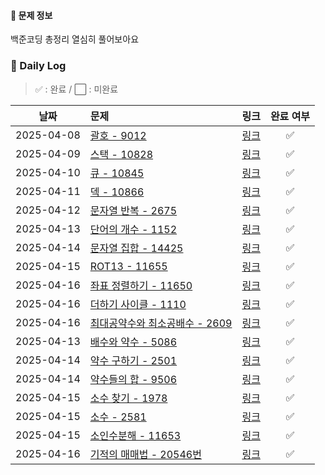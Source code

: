 #### 📌 문제 정보
백준코딩 총정리 열심히 풀어보아요
### 📅 Daily Log
> ✅ : 완료 / ⬜ : 미완료

|     날짜     | 문제                                                |                     링크                      | 완료 여부 |
|:----------:|:--------------------------------------------------|:-------------------------------------------:|:---------:|
| 2025-04-08 | [괄호 - 9012](src/main/resources/9012.md)           | [링크](https://www.acmicpc.net/problem/9012)  |     ✅      |
| 2025-04-09 | [스택 - 10828](src/main/resources/10828.md)         | [링크](https://www.acmicpc.net/problem/10828) |     ✅     |
| 2025-04-10 | [큐 - 10845](src/main/resources/10845.md)          | [링크](https://www.acmicpc.net/problem/10845) |      ✅      |
| 2025-04-11 | [덱 - 10866](src/main/resources/10866.md)          | [링크](https://www.acmicpc.net/problem/10866) |      ✅      |
| 2025-04-12 | [문자열 반복 - 2675](src/main/resources/2675.md)       | [링크](https://www.acmicpc.net/problem/2675)  |    ✅        |
| 2025-04-13 | [단어의 개수 - 1152](src/main/resources/1152.md)       | [링크](https://www.acmicpc.net/problem/1152)  |       ✅     |
| 2025-04-14 | [문자열 집합 - 14425](src/main/resources/14425.md)     | [링크](https://www.acmicpc.net/problem/14425) |      ✅       |
| 2025-04-15 | [ROT13 - 11655](src/main/resources/11655.md)      | [링크](https://www.acmicpc.net/problem/11655) |       ✅     |
| 2025-04-16 | [좌표 정렬하기 - 11650](src/main/resources/11650.md)    | [링크](https://www.acmicpc.net/problem/11650) |     ✅       |
| 2025-04-16 | [더하기 사이클 - 1110](src/main/resources/1110.md)      | [링크](https://www.acmicpc.net/problem/1110)  |     ✅       |
| 2025-04-16 | [최대공약수와 최소공배수 - 2609](src/main/resources/2609.md) | [링크](https://www.acmicpc.net/problem/2609)  |     ✅       |
| 2025-04-13 | [배수와 약수 - 5086](src/main/resources/5086.md)       | [링크](https://www.acmicpc.net/problem/5086)  | ✅        |
| 2025-04-14 | [약수 구하기 - 2501](src/main/resources/2501.md)       | [링크](https://www.acmicpc.net/problem/2501)  | ✅        |
| 2025-04-14 | [약수들의 합 - 9506](src/main/resources/9506.md)       | [링크](https://www.acmicpc.net/problem/9506)  | ✅        |
| 2025-04-15 | [소수 찾기 - 1978](src/main/resources/1978.md)        | [링크](https://www.acmicpc.net/problem/1978)  | ✅        |
| 2025-04-15 | [소수 - 2581](src/main/resources/2581.md)           | [링크](https://www.acmicpc.net/problem/2581)  | ✅        |
| 2025-04-15 | [소인수분해 - 11653](src/main/resources/11653.md)      | [링크](https://www.acmicpc.net/problem/11653) | ✅        |
| 2025-04-16 | [기적의 매매법 - 20546번](src/main/resources/20546.md)         | [링크](https://www.acmicpc.net/problem/20546) | ✅        |